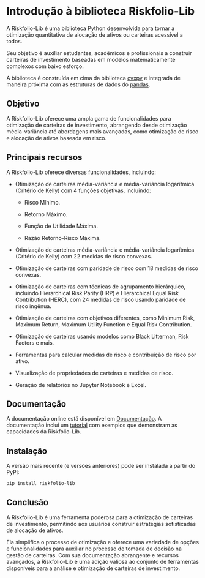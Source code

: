 # Introdução à biblioteca Riskfolio-Lib

A Riskfolio-Lib é uma biblioteca Python desenvolvida para tornar a otimização quantitativa de alocação de ativos ou carteiras acessível a todos. 

Seu objetivo é auxiliar estudantes, acadêmicos e profissionais a construir carteiras de investimento baseadas em modelos matematicamente complexos com baixo esforço. 

A biblioteca é construída em cima da biblioteca [cvxpy](https://www.cvxpy.org/) e integrada de maneira próxima com as estruturas de dados do [pandas](https://pandas.pydata.org/).

## **Objetivo**

A Riskfolio-Lib oferece uma ampla gama de funcionalidades para otimização de carteiras de investimento, abrangendo desde otimização média-variância até abordagens mais avançadas, como otimização de risco e alocação de ativos baseada em risco.

## **Principais recursos**

A Riskfolio-Lib oferece diversas funcionalidades, incluindo:

- Otimização de carteiras média-variância e média-variância logarítmica (Critério de Kelly) com 4 funções objetivas, incluindo:

  - Risco Mínimo.

  - Retorno Máximo.

  - Função de Utilidade Máxima.

  - Razão Retorno-Risco Máxima.

- Otimização de carteiras média-variância e média-variância logarítmica (Critério de Kelly) com 22 medidas de risco convexas.

- Otimização de carteiras com paridade de risco com 18 medidas de risco convexas.

- Otimização de carteiras com técnicas de agrupamento hierárquico, incluindo Hierarchical Risk Parity (HRP) e Hierarchical Equal Risk Contribution (HERC), com 24 medidas de risco usando paridade de risco ingênua.

- Otimização de carteiras com objetivos diferentes, como Minimum Risk, Maximum Return, Maximum Utility Function e Equal Risk Contribution.

- Otimização de carteiras usando modelos como Black Litterman, Risk Factors e mais.

- Ferramentas para calcular medidas de risco e contribuição de risco por ativo.

- Visualização de propriedades de carteiras e medidas de risco.

- Geração de relatórios no Jupyter Notebook e Excel.

## **Documentação**

A documentação online está disponível em [Documentação](https://riskfolio-lib.readthedocs.io/en/latest/). A documentação inclui um [tutorial](https://riskfolio-lib.readthedocs.io/en/latest/examples.html) com exemplos que demonstram as capacidades da Riskfolio-Lib.

## **Instalação**

A versão mais recente (e versões anteriores) pode ser instalada a partir do PyPI:

```bash
pip install riskfolio-lib
```

## **Conclusão**

A Riskfolio-Lib é uma ferramenta poderosa para a otimização de carteiras de investimento, permitindo aos usuários construir estratégias sofisticadas de alocação de ativos. 

Ela simplifica o processo de otimização e oferece uma variedade de opções e funcionalidades para auxiliar no processo de tomada de decisão na gestão de carteiras. Com sua documentação abrangente e recursos avançados, a Riskfolio-Lib é uma adição valiosa ao conjunto de ferramentas disponíveis para a análise e otimização de carteiras de investimento.